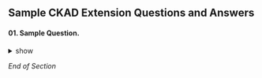 ## Sample CKAD Extension Questions and Answers

#### 01. Sample Question.

<details><summary>show</summary>
<p>

```bash
Sample

```

</p>
</details>

*End of Section*